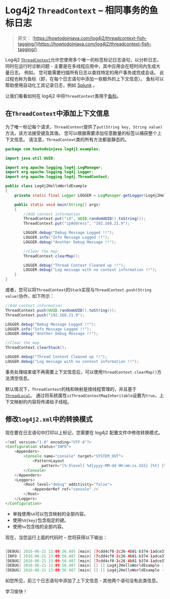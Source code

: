 # Log4j2 `ThreadContext` – 相同事务的鱼标日志

> 原文： [https://howtodoinjava.com/log4j2/threadcontext-fish-tagging/](https://howtodoinjava.com/log4j2/threadcontext-fish-tagging/)

Log4j2 [`ThreadContext`](https://logging.apache.org/log4j/2.0/log4j-api/apidocs/org/apache/logging/log4j/ThreadContext.html)允许您使用多个唯一的标签标记日志语句，以分析日志，同时在运行时诊断问题 - 主要是在多线程应用中，其中应用会在短时间内生成大量日志。 例如。 您可能需要扫描所有日志以查找特定的用户事务或完成会话。 此过程也称为鱼标（即，在每个日志语句中添加一些额外的上下文信息）。 鱼标可以帮助使用自动化工具记录日志，例如 [Splunk](http://www.splunk.com/) 。

让我们看看如何在 log4j2 中将`ThreadContext`类用于[鱼标](https://logging.apache.org/log4j/2.x/manual/thread-context.html)。

## 在`ThreadContext`中添加上下文信息

为了唯一标记每个请求，`ThreadContext`提供了`put(String key, String value)`方法，该方法接受键及其值。 您可以根据需要添加任意数量的标签以捕获整个上下文信息。 请注意，`ThreadContext`类的所有方法都是静态的。

```java
package com.howtodoinjava.log4j2.examples;

import java.util.UUID;

import org.apache.logging.log4j.LogManager;
import org.apache.logging.log4j.Logger;
import org.apache.logging.log4j.ThreadContext;

public class Log4j2HelloWorldExample 
{
	private static final Logger LOGGER = LogManager.getLogger(Log4j2HelloWorldExample.class.getName());

	public static void main(String[] args) 
	{
		//Add context information
		ThreadContext.put("id", UUID.randomUUID().toString());
		ThreadContext.put("ipAddress", "192.168.21.9");

		LOGGER.debug("Debug Message Logged !!");
		LOGGER.info("Info Message Logged !!");
		LOGGER.debug("Another Debug Message !!");

		//Clear the map
		ThreadContext.clearMap();

		LOGGER.debug("Thread Context Cleaned up !!");
		LOGGER.debug("Log message with no context information !!");
	}
}

```

或者，您可以将`ThreadContext`的`Stack`实现与`ThreadContext.push(String value)`协作，如下所示：

```java
//Add context information
ThreadContext.push(UUID.randomUUID().toString());
ThreadContext.push("192.168.21.9");

LOGGER.debug("Debug Message Logged !!");
LOGGER.info("Info Message Logged !!");
LOGGER.debug("Another Debug Message !!");

//Clear the map
ThreadContext.clearStack();

LOGGER.debug("Thread Context Cleaned up !!");
LOGGER.debug("Log message with no context information !!");

```

事务处理结束或不再需要上下文信息后，可以使用`ThreadContext.clearMap()`方法清空信息。

默认情况下，`ThreadContext`的栈和映射是按线程管理的，并且基于[`ThreadLocal`](//howtodoinjava.com/java/multi-threading/when-and-how-to-to-to-use-thread-local-variables/)。 通过将系统属性`isThreadContextMapInheritable`设置为`true`，上下文映射的内容将传递给子线程。

## 修改`log4j2.xml`中的转换模式

现在要在日志语句中打印以上标记，您需要在 log4j2 配置文件中修改转换模式。

```java
<?xml version="1.0" encoding="UTF-8"?>
<Configuration status="INFO">
	<Appenders>
		<Console name="console" target="SYSTEM_OUT">
			<PatternLayout
				pattern="[%-5level] %d{yyyy-MM-dd HH:mm:ss.SSS} [%t] [%X{id}] [%X{ipAddress}] %c{1} - %msg%n" />
		</Console>
	</Appenders>
	<Loggers>
		<Root level="debug" additivity="false">
			<AppenderRef ref="console" />
		</Root>
	</Loggers>
</Configuration>

```

*   单独使用`%X`可以包含映射的全部内容。
*   使用`%X{key}`包含指定的键。
*   使用`%x`包含栈的全部内容。

现在，当您运行上面的代码时 – 您将获得以下输出：

```java

[DEBUG] 2016-06-21 13:09:56.485 [main] [7cdd4cf0-2c26-4b81-b374-1adce3781499] [192.168.21.9] Log4j2HelloWorldExample - Debug Message Logged !!
[INFO ] 2016-06-21 13:09:56.487 [main] [7cdd4cf0-2c26-4b81-b374-1adce3781499] [192.168.21.9] Log4j2HelloWorldExample - Info Message Logged !!
[DEBUG] 2016-06-21 13:09:56.487 [main] [7cdd4cf0-2c26-4b81-b374-1adce3781499] [192.168.21.9] Log4j2HelloWorldExample - Another Debug Message !!
[DEBUG] 2016-06-21 13:09:56.487 [main] [] [] Log4j2HelloWorldExample - Thread Context Cleaned up !!
[DEBUG] 2016-06-21 13:09:56.487 [main] [] [] Log4j2HelloWorldExample - Log message with no context information !!

```

如您所见，前三个日志语句中添加了上下文信息 - 其他两个语句没有此类信息。

学习愉快！